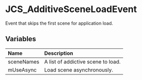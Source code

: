 # JCS_AdditiveSceneLoadEvent

Event that skips the first scene for application load.

## Variables

| Name       | Description                        |
|:-----------|:-----------------------------------|
| sceneNames | A list of addictive scene to load. |
| mUseAsync  | Load scene asynchronously.         |
